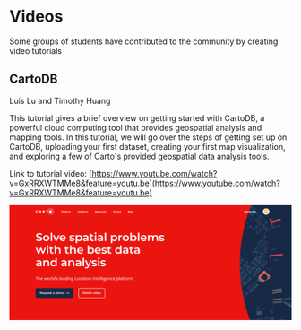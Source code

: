 
# Videos

Some groups of students have contributed to the community by creating video tutorials


## CartoDB

Luis Lu and Timothy Huang  

This tutorial gives a brief overview on getting started with CartoDB, a powerful cloud computing tool that provides geospatial analysis and mapping tools. In this tutorial, we will go over the steps of getting set up on CartoDB, uploading your first dataset, creating your first map visualization, and exploring a few of Carto's provided geospatial data analysis tools.  

Link to tutorial video: [https://www.youtube.com/watch?v=GxRRXWTMMe8&feature=youtu.be](https://www.youtube.com/watch?v=GxRRXWTMMe8&feature=youtu.be)

![CartoDB](resources/carto_tutorial/carto.png)

